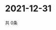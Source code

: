 # 2021-12-31
  共 0条

  <!-- BEGIN -->
  <!-- 最后更新时间Fri Dec 31 2021 11:02:52 GMT+0000 (Coordinated Universal Time) -->
  
  <!-- END -->
  
  